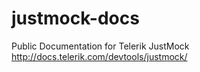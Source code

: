 # justmock-docs
Public Documentation for Telerik JustMock http://docs.telerik.com/devtools/justmock/ 
